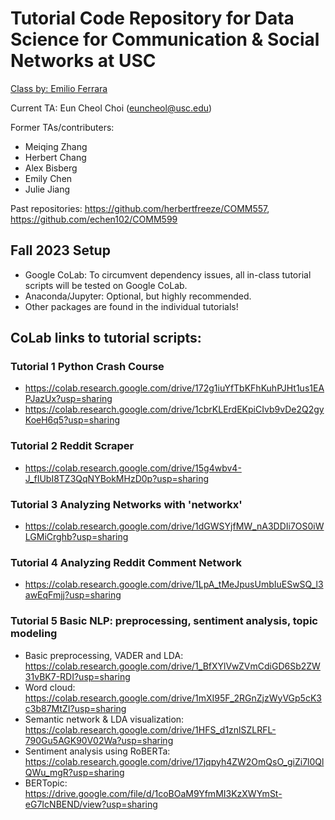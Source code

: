 # Tutorial Code Repository for Data Science for Communication & Social Networks at USC
[Class by: Emilio Ferrara](http://www.emilio.ferrara.name/data-science-for-communication-social-networks/)  

Current TA: Eun Cheol Choi (euncheol@usc.edu)
 
Former TAs/contributers:
 - Meiqing Zhang
 - Herbert Chang
 - Alex Bisberg
 - Emily Chen
 - Julie Jiang

Past repositories: https://github.com/herbertfreeze/COMM557, https://github.com/echen102/COMM599 

## Fall 2023 Setup 
- Google CoLab: To circumvent dependency issues, all in-class tutorial scripts will be tested on Google CoLab.
- Anaconda/Jupyter: Optional, but highly recommended.
- Other packages are found in the individual tutorials!
  
## CoLab links to tutorial scripts:    
    
### Tutorial 1 Python Crash Course
- https://colab.research.google.com/drive/172g1iuYfTbKFhKuhPJHt1us1EAPJazUx?usp=sharing
- https://colab.research.google.com/drive/1cbrKLErdEKpiCIvb9vDe2Q2gyKoeH6q5?usp=sharing

### Tutorial 2 Reddit Scraper
- https://colab.research.google.com/drive/15g4wbv4-J_fIUbI8TZ3QqNYBokMHzD0p?usp=sharing

### Tutorial 3 Analyzing Networks with 'networkx'
- https://colab.research.google.com/drive/1dGWSYjfMW_nA3DDIi7OS0iWLGMiCrghb?usp=sharing

### Tutorial 4 Analyzing Reddit Comment Network
- https://colab.research.google.com/drive/1LpA_tMeJpusUmbIuESwSQ_l3awEqFmjj?usp=sharing

### Tutorial 5 Basic NLP: preprocessing, sentiment analysis, topic modeling
- Basic preprocessing, VADER and LDA: https://colab.research.google.com/drive/1_BfXYlVwZVmCdiGD6Sb2ZW31vBK7-RDI?usp=sharing
- Word cloud: https://colab.research.google.com/drive/1mXI95F_2RGnZjzWyVGp5cK3c3b87MtZI?usp=sharing
- Semantic network & LDA visualization: https://colab.research.google.com/drive/1HFS_d1znlSZLRFL-790Gu5AGK90V02Wa?usp=sharing
- Sentiment analysis using RoBERTa: https://colab.research.google.com/drive/17jqpyh4ZW2OmQsO_giZi7l0QlQWu_mgR?usp=sharing
- BERTopic: https://drive.google.com/file/d/1coBOaM9YfmMI3KzXWYmSt-eG7IcNBEND/view?usp=sharing
